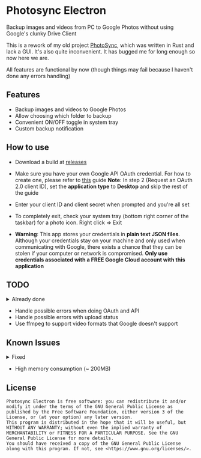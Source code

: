 # Photosync Electron

Backup images and videos from PC to Google Photos without using Google's clunky Drive Client 

This is a rework of my old project [PhotoSync](https://www.github.com/letiendat198/Photosync), which was written in Rust and lack a GUI. It's also quite inconvenient. It has bugged me for long enough so now here we are.

All features are functional by now (though things may fail because I haven't done any errors handling)

## Features
- Backup images and videos to Google Photos
- Allow choosing which folder to backup
- Convenient ON/OFF toggle in system tray
- Custom backup notification

## How to use
- Download a build at [releases](https://www.github.com/letiendat198/photosync_electron/releases/)
- Make sure you have your own Google API OAuth credential. For how to create one, please refer to [this](https://developers.google.com/photos/library/guides/get-started) guide
**Note**: In step 2 (Request an OAuth 2.0 client ID), set the **application type** to **Desktop** and skip the rest of the guide

-  Enter your client ID and client secret when prompted and you're all set
- To completely exit, check your system tray (bottom right corner of the taskbar) for a photo icon. Right click => Exit
- **Warning**: This app stores your credentials in **plain text JSON files**. Although your credentials stay on your machine and only used when communicating with Google, there exists a chance that they can be stolen if your computer or network is compromised. **Only use credentials associated with a FREE Google Cloud account with this application**


## TODO
<details>
    <summary>Already done</summary>
    
    - Done setup screen => OAuth works
    - Add folder to watch list works
    - File detection and upload works
    - Fix removing folders
    - Implement upload history and status
    - Implement a early state working custom notification
    - Implement custom notification:
        - Redesign custom title bar
        - Not show notification when main app is open 
        - An auto close mechanism
    - ~~Save upload history to disk and load it on startup~~ (Not a good idea)
    - Implement tray toggle:
        - Implemented open main window
        - Implemented quitting the app entirely
        - ON/OFF toggle to turn of sync
    - Save and reload watch list on startup
    - Detect when setup is needed
    - Added tooltip to show overflown text

</details>

- Handle possible errors when doing OAuth and API
- Handle possible errors with upload status
- Use ffmpeg to support video formats that Google doesn't support

## Known Issues
<details>
    <summary>Fixed</summary>
    
    - First notification entry will be invisible? (Fixed by route to notification before hiding)

</details>

- High memory consumption (~ 200MB)

## License

    Photosync Electron is free software: you can redistribute it and/or modify it under the terms of the GNU General Public License as published by the Free Software Foundation, either version 3 of the License, or (at your option) any later version.
    This program is distributed in the hope that it will be useful, but WITHOUT ANY WARRANTY; without even the implied warranty of MERCHANTABILITY or FITNESS FOR A PARTICULAR PURPOSE. See the GNU General Public License for more details.
    You should have received a copy of the GNU General Public License along with this program. If not, see <https://www.gnu.org/licenses/>. 